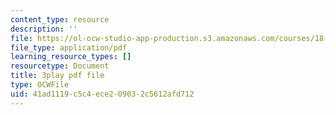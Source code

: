 ```yaml
---
content_type: resource
description: ''
file: https://ol-ocw-studio-app-production.s3.amazonaws.com/courses/18-06sc-linear-algebra-fall-2011/41ad1119c5c4ece209032c5612afd712_Ts3o2I8_Mxc.pdf
file_type: application/pdf
learning_resource_types: []
resourcetype: Document
title: 3play pdf file
type: OCWFile
uid: 41ad1119-c5c4-ece2-0903-2c5612afd712
---
```

